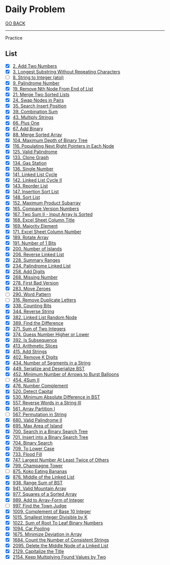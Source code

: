 # Daily Problem

[GO BACK](../README.md)

___

Practice

## List

* [x] [2. Add Two Numbers](./2_Add-Two-Numbers/README.md)
* [x] [3. Longest Substring Without Repeating Characters](./3_Longest-Substring-Without-Repeating-Characters/README.md)
* [ ] [8. String to Integer (atoi)](./8_String-to-Integer-atoi/README.md)
* [x] [9. Palindrome Number](./9_Palindrome-Number/README.md)
* [x] [19. Remove Nth Node From End of List](./19_Remove-Nth-Node-From-End-of-List/README.md)
* [x] [21. Merge Two Sorted Lists](./21_Merge-Two-Sorted-Lists/README.md)
* [x] [24. Swap Nodes in Pairs](./24_Swap-Nodes-in-Pairs/README.md)
* [x] [35. Search Insert Position](./35_Search-Insert-Position/README.md)
* [x] [39. Combination Sum](./39_Combination-Sum/README.md)
* [x] [43. Multiply Strings](./43_Multiply-Strings/43_multiply-strings.cpp)
* [x] [66. Plus One](./66_Plus-One/README.md)
* [x] [67. Add Binary](./67_Add-Binary/README.md)
* [x] [88. Merge Sorted Array](./88_Merge-Sorted-Array/README.md)
* [x] [104. Maximum Depth of Binary Tree](./104_Maximum-Depth-of-Binary-Tree/README.md)
* [x] [116. Populating Next Right Pointers in Each Node](./116_Populating-Next-Right-Pointers-in-Each-Node/README.md)
* [x] [125. Valid Palindrome](./125_Valid-Palindrome/README.md)
* [x] [133. Clone Graph](./133_Clone-Graph/README.md)
* [x] [134. Gas Station](./134_Gas-Station/README.md)
* [x] [136. Single Number](./136_Single-Number/README.md)
* [x] [141. Linked List Cycle](./141_linked-list-cycle/README.md)
* [x] [142. Linked List Cycle II](./142_linked-list-cycle-II/README.md)
* [x] [143. Reorder List](./143_Reorder-List/README.md)
* [x] [147. Insertion Sort List](./147_Insertion-Sort-List/README.md)
* [x] [148. Sort List](./148_Sort-List/README.md)
* [x] [152. Maximum Product Subarray](./152_Maximum-Product-Subarray/README.md)
* [x] [165. Compare Version Numbers](./165_Compare-Version-Numbers/README.md)
* [x] [167. Two Sum II - Input Array Is Sorted](./167_Two-Sum-II-Input/README.md)
* [x] [168. Excel Sheet Column Title](./168_Excel-Sheet-Column-Title/README.md)
* [x] [169. Majority Element](169_Majority-Element/README.md)
* [x] [171. Excel Sheet Column Number](./171_Excel-Sheet-Column-Number/README.md)
* [x] [189. Rotate Array](./189_Rotate-Array/README.md)
* [x] [191. Number of 1 Bits](./191_Number-of-1-Bits/README.md)
* [x] [200. Number of Islands](./200_Number-of-Islands/README.md)
* [x] [206. Reverse Linked List](./206_Reverse-Linked-List/README.md)
* [x] [228. Summary Ranges](./228_Summary-Ranges/README.md)
* [x] [234. Palindrome Linked List](./234_Palindrome-Linked-List/README.md)
* [x] [258. Add Digits](./258_Add-Digits/README.md)
* [x] [268. Missing Number](268_Missing-Number/README.md)
* [x] [278. First Bad Version](./278_First-Bad-Version/README.md)
* [x] [283. Move Zeroes](./283_Move-Zeroes/README.md)
* [ ] [290. Word Pattern](./290_Word-Pattern/README.md)
* [ ] [316. Remove Duplicate Letters](./316_Remove-Duplicate-Letters/README.md)
* [x] [338. Counting Bits](./338_Counting-Bits/README.md)
* [x] [344. Reverse String](./344_Reverse-String/README.md)
* [x] [382. Linked List Random Node](./382_Linked-List-Random-Node/README.md)
* [x] [389. Find the Difference](389_Find-the-Difference/README.md)
* [x] [371. Sum of Two Integers](./371_Sum-of-Two-Integers/README.md)
* [x] [374. Guess Number Higher or Lower](./374_Guess-Number-Higher-or-Lower/README.md)
* [x] [392. Is Subsequence](./392_Is-Subsequence/README.md)
* [x] [413. Arithmetic Slices](./413_Arithmetic-Slices/README.md)
* [x] [415. Add Strings](./415_Add-Strings/README.md)
* [x] [402. Remove K Digits](./402_Remove-K-Digits/README.md)
* [x] [434. Number of Segments in a String](./434_Number-of-Segments-in-a-String/README.md)
* [x] [449. Serialize and Deserialize BST](./449_Serialize-and-Deserialize-BST/README.md)
* [x] [452. Minimum Number of Arrows to Burst Balloons](./452_Minimum-Number-of-Arrows-to-Burst-Balloons/README.md)
* [ ] [454. 4Sum II](454_4Sum-II/README.md)
* [x] [476. Number Complement](./476_Number-Complement/README.md)
* [x] [520. Detect Capital](./520_Detect-Capital/README.md)
* [x] [530. Minimum Absolute Difference in BST](./530_Minimum-Absolute-Difference-in-BST/README.md)
* [x] [557. Reverse Words in a String III](557_Reverse-Words-in-a-String-III/README.md)
* [x] [561. Array Partition I](./561_Array-Partition-I/README.md)
* [ ] [567. Permutation in String](./567_Permutation-in-String/README.md)
* [x] [680. Valid Palindrome II](680_Valid-Palindrome-II/README.md)
* [x] [695. Max Area of Island](./695_Max-Area-of-Island/README.md)
* [x] [700. Search in a Binary Search Tree](./700_Search-in-a-Binary-Search-Tree/README.md)
* [x] [701. Insert into a Binary Search Tree](./701_Insert-Into-a-Binary-Search-Tree/README.md)
* [x] [704. Binary Search](./704_Binary-Search/README.md)
* [x] [709. To Lower Case](./709_To-Lower-Case/README.md)
* [x] [733. Flood Fill](./733_Flood-Fill/README.md)
* [x] [747. Largest Number At Least Twice of Others](./747_Largest-Number-At-Least-Twice-of-Others/README.md)
* [x] [799. Champagne Tower](./799_Champagne-Tower/README.md)
* [ ] [875. Koko Eating Bananas](./875_Koko-Eating-Bananas/README.md)
* [x] [876. Middle of the Linked List](./876_Middle-Of-The-Linked-List/README.md)
* [x] [938. Range Sum of BST](./938_Range-Sum-of-BST/README.md)
* [x] [941. Valid Mountain Array](./941_Valid-Mountain-Array/README.md)
* [x] [977. Squares of a Sorted Array](./977_Squares-of-a-Sorted-Array/README.md)
* [x] [989. Add to Array-Form of Integer](./989_Add-to-Array-Form-of-Integer/README.md)
* [ ] [997. Find the Town Judge](./997_Find-the-Town-Judge/README.md)
* [x] [1009. Complement of Base 10 Integer](./1009_Complement-of-Base-10-Integer/README.md)
* [x] [1015. Smallest Integer Divisible by K](./1015_Smallest-Integer-Divisible-by-K/README.md)
* [x] [1022. Sum of Root To Leaf Binary Numbers](./1022_Sum-of-Root-To-Leaf-Binary-Numbers/README.md)
* [x] [1094. Car Pooling](./1094_Car-Pooling/README.md)
* [x] [1675. Minimize Deviation in Array](./1675_Minimize-Deviation-in-Array/README.md)
* [x] [1684. Count the Number of Consistent Strings](./1684_Count-the-Number-of-Consistent-Strings/README.md)
* [x] [2095. Delete the Middle Node of a Linked List](2095_Delete-The-Middle-Node-Of-A-Linked-List/README.md)
* [x] [2129. Capitalize the Title](2129_Capitalize-the-Title/README.md)
* [x] [2154. Keep Multiplying Found Values by Two](2154_Keep-Multiplying-Found-Values-by-Two/README.md)
